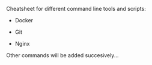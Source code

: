 Cheatsheet for different command line tools and scripts:

- Docker

- Git

- Nginx


Other commands will be added succesively...